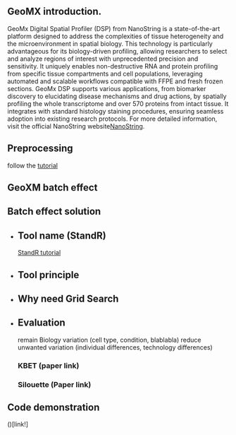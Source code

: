 ## GeoMX introduction.
GeoMx Digital Spatial Profiler (DSP) from NanoString is a state-of-the-art platform designed to address the complexities of tissue heterogeneity and the microenvironment in spatial biology. This technology is particularly advantageous for its biology-driven profiling, allowing researchers to select and analyze regions of interest with unprecedented precision and sensitivity. It uniquely enables non-destructive RNA and protein profiling from specific tissue compartments and cell populations, leveraging automated and scalable workflows compatible with FFPE and fresh frozen sections. GeoMx DSP supports various applications, from biomarker discovery to elucidating disease mechanisms and drug actions, by spatially profiling the whole transcriptome and over 570 proteins from intact tissue. It integrates with standard histology staining procedures, ensuring seamless adoption into existing research protocols. For more detailed information, visit the official NanoString website[NanoString](https://nanostring.com/products/geomx-digital-spatial-profiler/geomx-dsp-overview/).
## Preprocessing
follow the [tutorial](https://bioconductor.org/packages/devel/workflows/vignettes/GeoMxWorkflows/inst/doc/GeomxTools_RNA-NGS_Analysis.html)
## GeoXM batch effect
## Batch effect solution
 - ## Tool name (StandR)
   [StandR tutorial](https://davislaboratory.github.io/GeoMXAnalysisWorkflow/articles/GeoMXAnalysisWorkflow.html)
 - ## Tool principle
 - ## Why need Grid Search
 - ## Evaluation
    remain Biology variation (cell type, condition, blablabla)
    reduce unwanted variation (individual differences, technology differences)
    ### KBET (paper link)
    ### Silouette (Paper link)
    
## Code demonstration
 ()[link!]
 
